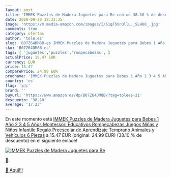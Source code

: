 ```yaml
---
layout: post
title: 'IMMEK Puzzles de Madera Juguetes para Be con un 38.10 % de descuento'
date: 2020-09-30 18:33:35
image: 'https://m.media-amazon.com/images/I/51qF5VnOllL._SL400_.jpg'
comments: true
category: ofertas
author: 'tole.es'
slug: 'B07Z64DM8B-es IMMEK Puzzles de Madera Juguetes para Bebes 1 Año 2 3 4 5...'
sku: 'B07Z64DM8B-es'
tags: [ 'juguetes','puzzles','rompecabezas', ]
actualPrice: 15.47 EUR
currency: EUR
price: 15.47
comparePrice: 24.99 EUR
prodname: 'IMMEK Puzzles de Madera Juguetes para Bebes 1 Año 2 3 4 5 Años Montessori Educativos Rompecabezas Juegos Niñas y Niños Infantile Regalo Preescolar de Aprendizaje Temprano Animales y Vehículos 6 Piezas'
country: 'es'
flag: '🇪🇸'
brand: ''
buyurl: 'https://www.amazon.es/dp/B07Z64DM8B/?tag=tolees-21'
descuento: '38.10'
average: '17.23'
---
```


En este momento está [IMMEK Puzzles de Madera Juguetes para Bebes 1 Año 2 3 4 5 Años Montessori Educativos Rompecabezas Juegos Niñas y Niños Infantile Regalo Preescolar de Aprendizaje Temprano Animales y Vehículos 6 Piezas](https://www.amazon.es/dp/B07Z64DM8B/?tag=tolees-21) a 15.47 EUR (original: 24.99 EUR) (38.10 %  de descuento) en el siguiente enlace!

[![IMMEK Puzzles de Madera Juguetes para Be](https://m.media-amazon.com/images/I/51qF5VnOllL._SL400_.jpg)](https://www.amazon.es/dp/B07Z64DM8B/?tag=tolees-21)

🔎:


[🛒 Aquí!!!](https://www.amazon.es/dp/B07Z64DM8B/?tag=tolees-21)
